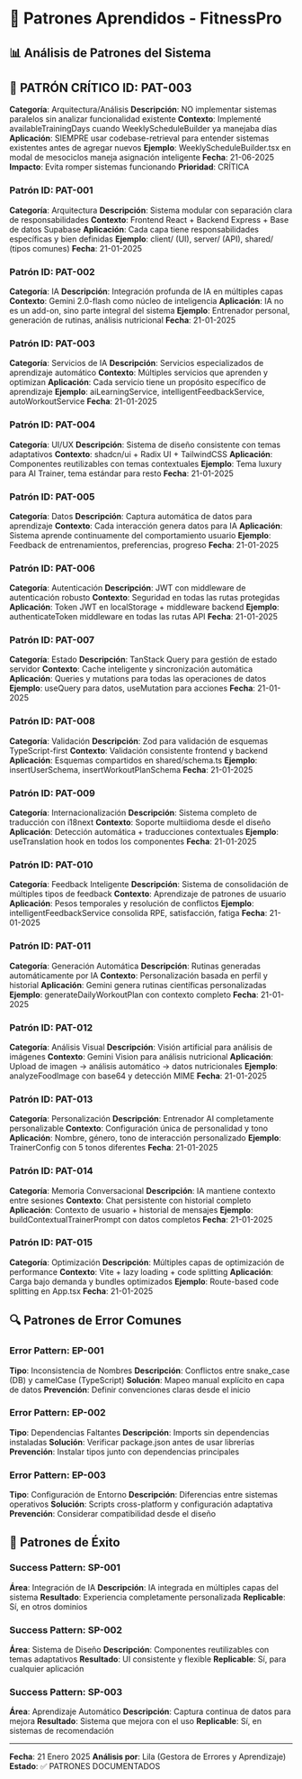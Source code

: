 # 🧠 Patrones Aprendidos - FitnessPro

## 📊 Análisis de Patrones del Sistema

## **🚨 PATRÓN CRÍTICO ID: PAT-003**
**Categoría**: Arquitectura/Análisis
**Descripción**: NO implementar sistemas paralelos sin analizar funcionalidad existente
**Contexto**: Implementé availableTrainingDays cuando WeeklyScheduleBuilder ya manejaba días
**Aplicación**: SIEMPRE usar codebase-retrieval para entender sistemas existentes antes de agregar nuevos
**Ejemplo**: WeeklyScheduleBuilder.tsx en modal de mesociclos maneja asignación inteligente
**Fecha**: 21-06-2025
**Impacto**: Evita romper sistemas funcionando
**Prioridad**: CRÍTICA

### Patrón ID: PAT-001
**Categoría**: Arquitectura
**Descripción**: Sistema modular con separación clara de responsabilidades
**Contexto**: Frontend React + Backend Express + Base de datos Supabase
**Aplicación**: Cada capa tiene responsabilidades específicas y bien definidas
**Ejemplo**: client/ (UI), server/ (API), shared/ (tipos comunes)
**Fecha**: 21-01-2025

### Patrón ID: PAT-002
**Categoría**: IA
**Descripción**: Integración profunda de IA en múltiples capas
**Contexto**: Gemini 2.0-flash como núcleo de inteligencia
**Aplicación**: IA no es un add-on, sino parte integral del sistema
**Ejemplo**: Entrenador personal, generación de rutinas, análisis nutricional
**Fecha**: 21-01-2025

### Patrón ID: PAT-003
**Categoría**: Servicios de IA
**Descripción**: Servicios especializados de aprendizaje automático
**Contexto**: Múltiples servicios que aprenden y optimizan
**Aplicación**: Cada servicio tiene un propósito específico de aprendizaje
**Ejemplo**: aiLearningService, intelligentFeedbackService, autoWorkoutService
**Fecha**: 21-01-2025

### Patrón ID: PAT-004
**Categoría**: UI/UX
**Descripción**: Sistema de diseño consistente con temas adaptativos
**Contexto**: shadcn/ui + Radix UI + TailwindCSS
**Aplicación**: Componentes reutilizables con temas contextuales
**Ejemplo**: Tema luxury para AI Trainer, tema estándar para resto
**Fecha**: 21-01-2025

### Patrón ID: PAT-005
**Categoría**: Datos
**Descripción**: Captura automática de datos para aprendizaje
**Contexto**: Cada interacción genera datos para IA
**Aplicación**: Sistema aprende continuamente del comportamiento usuario
**Ejemplo**: Feedback de entrenamientos, preferencias, progreso
**Fecha**: 21-01-2025

### Patrón ID: PAT-006
**Categoría**: Autenticación
**Descripción**: JWT con middleware de autenticación robusto
**Contexto**: Seguridad en todas las rutas protegidas
**Aplicación**: Token JWT en localStorage + middleware backend
**Ejemplo**: authenticateToken middleware en todas las rutas API
**Fecha**: 21-01-2025

### Patrón ID: PAT-007
**Categoría**: Estado
**Descripción**: TanStack Query para gestión de estado servidor
**Contexto**: Cache inteligente y sincronización automática
**Aplicación**: Queries y mutations para todas las operaciones de datos
**Ejemplo**: useQuery para datos, useMutation para acciones
**Fecha**: 21-01-2025

### Patrón ID: PAT-008
**Categoría**: Validación
**Descripción**: Zod para validación de esquemas TypeScript-first
**Contexto**: Validación consistente frontend y backend
**Aplicación**: Esquemas compartidos en shared/schema.ts
**Ejemplo**: insertUserSchema, insertWorkoutPlanSchema
**Fecha**: 21-01-2025

### Patrón ID: PAT-009
**Categoría**: Internacionalización
**Descripción**: Sistema completo de traducción con i18next
**Contexto**: Soporte multiidioma desde el diseño
**Aplicación**: Detección automática + traducciones contextuales
**Ejemplo**: useTranslation hook en todos los componentes
**Fecha**: 21-01-2025

### Patrón ID: PAT-010
**Categoría**: Feedback Inteligente
**Descripción**: Sistema de consolidación de múltiples tipos de feedback
**Contexto**: Aprendizaje de patrones de usuario
**Aplicación**: Pesos temporales y resolución de conflictos
**Ejemplo**: intelligentFeedbackService consolida RPE, satisfacción, fatiga
**Fecha**: 21-01-2025

### Patrón ID: PAT-011
**Categoría**: Generación Automática
**Descripción**: Rutinas generadas automáticamente por IA
**Contexto**: Personalización basada en perfil y historial
**Aplicación**: Gemini genera rutinas científicas personalizadas
**Ejemplo**: generateDailyWorkoutPlan con contexto completo
**Fecha**: 21-01-2025

### Patrón ID: PAT-012
**Categoría**: Análisis Visual
**Descripción**: Visión artificial para análisis de imágenes
**Contexto**: Gemini Vision para análisis nutricional
**Aplicación**: Upload de imagen → análisis automático → datos nutricionales
**Ejemplo**: analyzeFoodImage con base64 y detección MIME
**Fecha**: 21-01-2025

### Patrón ID: PAT-013
**Categoría**: Personalización
**Descripción**: Entrenador AI completamente personalizable
**Contexto**: Configuración única de personalidad y tono
**Aplicación**: Nombre, género, tono de interacción personalizado
**Ejemplo**: TrainerConfig con 5 tonos diferentes
**Fecha**: 21-01-2025

### Patrón ID: PAT-014
**Categoría**: Memoria Conversacional
**Descripción**: IA mantiene contexto entre sesiones
**Contexto**: Chat persistente con historial completo
**Aplicación**: Contexto de usuario + historial de mensajes
**Ejemplo**: buildContextualTrainerPrompt con datos completos
**Fecha**: 21-01-2025

### Patrón ID: PAT-015
**Categoría**: Optimización
**Descripción**: Múltiples capas de optimización de performance
**Contexto**: Vite + lazy loading + code splitting
**Aplicación**: Carga bajo demanda y bundles optimizados
**Ejemplo**: Route-based code splitting en App.tsx
**Fecha**: 21-01-2025

## 🔍 Patrones de Error Comunes

### Error Pattern: EP-001
**Tipo**: Inconsistencia de Nombres
**Descripción**: Conflictos entre snake_case (DB) y camelCase (TypeScript)
**Solución**: Mapeo manual explícito en capa de datos
**Prevención**: Definir convenciones claras desde el inicio

### Error Pattern: EP-002
**Tipo**: Dependencias Faltantes
**Descripción**: Imports sin dependencias instaladas
**Solución**: Verificar package.json antes de usar librerías
**Prevención**: Instalar tipos junto con dependencias principales

### Error Pattern: EP-003
**Tipo**: Configuración de Entorno
**Descripción**: Diferencias entre sistemas operativos
**Solución**: Scripts cross-platform y configuración adaptativa
**Prevención**: Considerar compatibilidad desde el diseño

## 🎯 Patrones de Éxito

### Success Pattern: SP-001
**Área**: Integración de IA
**Descripción**: IA integrada en múltiples capas del sistema
**Resultado**: Experiencia completamente personalizada
**Replicable**: Sí, en otros dominios

### Success Pattern: SP-002
**Área**: Sistema de Diseño
**Descripción**: Componentes reutilizables con temas adaptativos
**Resultado**: UI consistente y flexible
**Replicable**: Sí, para cualquier aplicación

### Success Pattern: SP-003
**Área**: Aprendizaje Automático
**Descripción**: Captura continua de datos para mejora
**Resultado**: Sistema que mejora con el uso
**Replicable**: Sí, en sistemas de recomendación

---
**Fecha**: 21 Enero 2025
**Análisis por**: Lila (Gestora de Errores y Aprendizaje)
**Estado**: ✅ PATRONES DOCUMENTADOS

